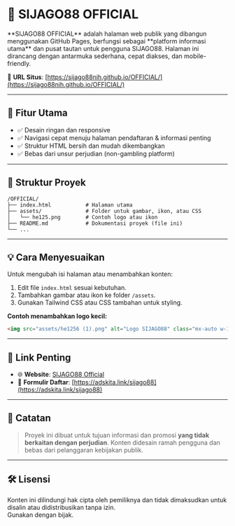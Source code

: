 # 📘 SIJAGO88 OFFICIAL
<meta name="google-site-verification" content="NWK-FdljYrvvbVWUVuaRb39SkAX8CZqDWoAjk014HFc" />
**SIJAGO88 OFFICIAL** adalah halaman web publik yang dibangun menggunakan GitHub Pages, berfungsi sebagai **platform informasi utama** dan pusat tautan untuk pengguna SIJAGO88. Halaman ini dirancang dengan antarmuka sederhana, cepat diakses, dan mobile-friendly.

🔗 **URL Situs**: [https://sijago88nih.github.io/OFFICIAL/](https://sijago88nih.github.io/OFFICIAL/)

---

## 🚀 Fitur Utama

- ✅ Desain ringan dan responsive  
- ✅ Navigasi cepat menuju halaman pendaftaran & informasi penting  
- ✅ Struktur HTML bersih dan mudah dikembangkan  
- ✅ Bebas dari unsur perjudian (non-gambling platform)

---

## 📂 Struktur Proyek

```
/OFFICIAL/
├── index.html           # Halaman utama
├── assets/              # Folder untuk gambar, ikon, atau CSS
│   └── he125.png        # Contoh logo atau ikon
├── README.md            # Dokumentasi proyek (file ini)
└── ...
```

---

## 💡 Cara Menyesuaikan

Untuk mengubah isi halaman atau menambahkan konten:
1. Edit file `index.html` sesuai kebutuhan.
2. Tambahkan gambar atau ikon ke folder `/assets`.
3. Gunakan Tailwind CSS atau CSS tambahan untuk styling.

**Contoh menambahkan logo kecil:**

```html
<img src="assets/he1256 (1).png" alt="Logo SIJAGO88" class="mx-auto w-16 h-auto mb-2 drop-shadow-md">
```

---

## 🔗 Link Penting

- 🌐 **Website**: [SIJAGO88 Official](https://sijago88nih.github.io/OFFICIAL/)
- 📝 **Formulir Daftar**: [https://adskita.link/sijago88](https://adskita.link/sijago88)

---

## 📣 Catatan

> Proyek ini dibuat untuk tujuan informasi dan promosi **yang tidak berkaitan dengan perjudian**. Konten didesain ramah pengguna dan bebas dari pelanggaran kebijakan publik.

---

## 🛠️ Lisensi

Konten ini dilindungi hak cipta oleh pemiliknya dan tidak dimaksudkan untuk disalin atau didistribusikan tanpa izin.  
Gunakan dengan bijak.

